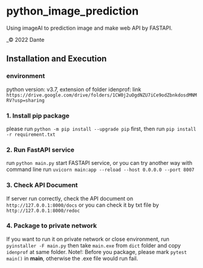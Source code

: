 # python_image_prediction

Using imageAI to prediction image and make web API by FASTAPI.

_© 2022 Dante
## Installation and Execution

### environment
python version: v3.7,
extension of folder idenprof: link `https://drive.google.com/drive/folders/1CW0j2uOgdNZU7iCe9odZbnkdosdMNMRV?usp=sharing`

### 1. Install pip package
please run `python -m pip install --upgrade pip` first,
then run `pip install -r requirement.txt`

### 2. Run FastAPI service
run `python main.py` start FASTAPI service,
or you can try another way with command line
run `uvicorn main:app --reload --host 0.0.0.0 --port 8007`

### 3. Check API Document
If server run correctly, check the API document on `http://127.0.0.1:8000/docs`
or you can check it by txt file by `http://127.0.0.1:8000/redoc`

### 4. Package to private network
If you want to run it on private network or close environment, run `pyinstaller -F main.py`
then take `main.exe` from `dict` folder and copy `idenprof` at same folder.
Note!: Before you package, please mark `pytest main()` in __main__, otherwise the .exe file would run fail.
